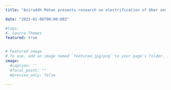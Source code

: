 ```yaml
---
title: "Aniruddh Mohan presents research on electrification of Uber and Lyft at Transportation Research Board Conference" 

date: "2023-01-08T00:00:00Z"

#tags:
#- Source Themes
featured: true


# Featured image
# To use, add an image named `featured.jpg/png` to your page's folder. 
image:
  #caption: ''
  #focal_point: ""
  #preview_only: false
  
---
```

